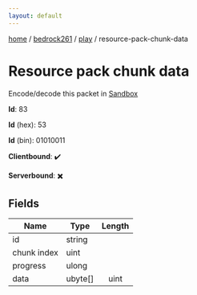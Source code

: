 ```yaml
---
layout: default
---
```


[home](/)  /  [bedrock261](/protocol/bedrock261)  /  [play](/protocol/bedrock261/play)  /  resource-pack-chunk-data

# Resource pack chunk data

Encode/decode this packet in [Sandbox](../../../sandbox/bedrock261#Play.ResourcePackChunkData)

**Id**: 83

**Id** (hex): 53

**Id** (bin): 01010011

**Clientbound**: ✔️

**Serverbound**: ✖️

## Fields

Name | Type | Length
---|---|:---:
id | string | [](/protocol/bedrock261/types/)
chunk index | uint | [](/protocol/bedrock261/types/)
progress | ulong | [](/protocol/bedrock261/types/)
data | ubyte[] | uint
